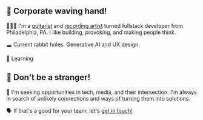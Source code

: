 ## 👋 Corporate waving hand!

<!--
**joelaul/joelaul** is a ✨ _special_ ✨ repository because its `README.md` (this file) appears on your GitHub profile.

Here are some ideas to get you started:

- 🔭 I’m currently working on ...
- 🌱 I’m currently learning ...
- 👯 I’m looking to collaborate on ...
- 🤔 I’m looking for help with ...
- 💬 Ask me about ...
- 📫 How to reach me: ...
- 😄 Pronouns: ...
- ⚡ Fun fact: ...
-->

🎸👨‍💻 I'm a [guitarist](http://www.instagram.com/joelaul) and [recording artist](https://open.spotify.com/artist/6o2NWnXwAdnP9xxSCBHKcY?si=3ir4-yNlQumzG5vLZlSD2A) turned fullstack developer from Philadelphia, PA. I like building, provoking, and making people think.

🕳️ Current rabbit holes: Generative AI and UX design.

🧠 Learning 

## 💬 Don't be a stranger!

👀 I'm seeking opportunities in tech, media, and their intersection. I'm always in search of unlikely connections and ways of turning them into solutions. 

🗣️ If that's a good for your team, let's [get in touch!](http://joelaul.dev)
